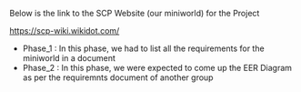 Below is the link to the SCP Website (our miniworld) for the Project

https://scp-wiki.wikidot.com/

* Phase_1 : In this phase, we had to list all the requirements for the miniworld in a document
* Phase_2 : In this phase, we were expected to come up the EER Diagram as per the requiremnts document of another group
